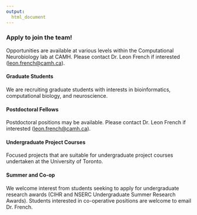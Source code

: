 ```yaml
---
output:
  html_document
---
```



### Apply to join the team!

Opportunities are available at various levels within the Computational Neurobiology lab at CAMH. Please contact Dr. Leon French if interested (leon.french@camh.ca).

#### Graduate Students

We are recruiting graduate students with interests in bioinformatics, computational biology, and neuroscience. 

#### Postdoctoral Fellows

Postdoctoral positions may be available. Please contact Dr. Leon French if interested (leon.french@camh.ca).

#### Undergraduate Project Courses

Focused projects that are suitable for undergraduate project courses undertaken at the University of Toronto. 

#### Summer and Co-op

We welcome interest from students seeking to apply for undergraduate research awards (CIHR and NSERC Undergraduate Summer Research Awards). Students interested in co-operative positions are welcome to email Dr. French.

